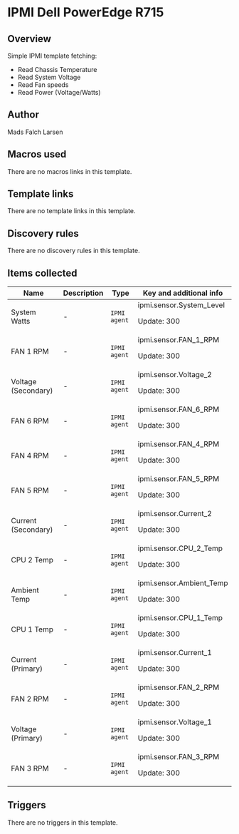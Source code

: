 # IPMI Dell PowerEdge R715

## Overview

Simple IPMI template fetching:


 


* Read Chassis Temperature  
* Read System Voltage  
* Read Fan speeds  
* Read Power (Voltage/Watts)  
  




## Author

Mads Falch Larsen

## Macros used

There are no macros links in this template.

## Template links

There are no template links in this template.

## Discovery rules

There are no discovery rules in this template.

## Items collected

|Name|Description|Type|Key and additional info|
|----|-----------|----|----|
|System Watts|<p>-</p>|`IPMI agent`|ipmi.sensor.System_Level<p>Update: 300</p>|
|FAN 1 RPM|<p>-</p>|`IPMI agent`|ipmi.sensor.FAN_1_RPM<p>Update: 300</p>|
|Voltage (Secondary)|<p>-</p>|`IPMI agent`|ipmi.sensor.Voltage_2<p>Update: 300</p>|
|FAN 6 RPM|<p>-</p>|`IPMI agent`|ipmi.sensor.FAN_6_RPM<p>Update: 300</p>|
|FAN 4 RPM|<p>-</p>|`IPMI agent`|ipmi.sensor.FAN_4_RPM<p>Update: 300</p>|
|FAN 5 RPM|<p>-</p>|`IPMI agent`|ipmi.sensor.FAN_5_RPM<p>Update: 300</p>|
|Current (Secondary)|<p>-</p>|`IPMI agent`|ipmi.sensor.Current_2<p>Update: 300</p>|
|CPU 2 Temp|<p>-</p>|`IPMI agent`|ipmi.sensor.CPU_2_Temp<p>Update: 300</p>|
|Ambient Temp|<p>-</p>|`IPMI agent`|ipmi.sensor.Ambient_Temp<p>Update: 300</p>|
|CPU 1 Temp|<p>-</p>|`IPMI agent`|ipmi.sensor.CPU_1_Temp<p>Update: 300</p>|
|Current (Primary)|<p>-</p>|`IPMI agent`|ipmi.sensor.Current_1<p>Update: 300</p>|
|FAN 2 RPM|<p>-</p>|`IPMI agent`|ipmi.sensor.FAN_2_RPM<p>Update: 300</p>|
|Voltage (Primary)|<p>-</p>|`IPMI agent`|ipmi.sensor.Voltage_1<p>Update: 300</p>|
|FAN 3 RPM|<p>-</p>|`IPMI agent`|ipmi.sensor.FAN_3_RPM<p>Update: 300</p>|
## Triggers

There are no triggers in this template.

